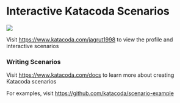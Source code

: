 # Interactive Katacoda Scenarios

[![](http://shields.katacoda.com/katacoda/jagrut1998/count.svg)](https://www.katacoda.com/jagrut1998 "Get your profile on Katacoda.com")

Visit https://www.katacoda.com/jagrut1998 to view the profile and interactive scenarios

### Writing Scenarios
Visit https://www.katacoda.com/docs to learn more about creating Katacoda scenarios

For examples, visit https://github.com/katacoda/scenario-example
